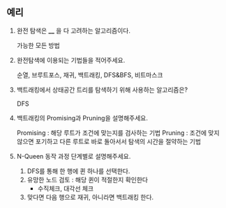 ## 예리

1. 완전 탐색은 **\_\_** 을 다 고려하는 알고리즘이다.

   가능한 모든 방법

2. 완전탐색에 이용되는 기법들을 적어주세요.

   순열, 브루트포스, 재귀, 백트래킹, DFS&BFS, 비트마스크

3. 백트래킹에서 상태공간 트리를 탐색하기 위해 사용하는 알고리즘은?

   DFS

4. 백트래킹의 Promising과 Pruning을 설명해주세요.

   Promising : 해당 루트가 조건에 맞는지를 검사하는 기법
   Pruning : 조건에 맞지 않으면 포기하고 다른 루트로 바로 돌아서서 탐색의 시간을 절약하는 기법

5. N-Queen 동작 과정 단계별로 설명해주세요.

   1. DFS를 통해 한 행에 퀸 하나를 선택한다.
   2. 유망한 노드 검토 : 해당 퀸이 적절한지 확인한다
      - 수직체크, 대각선 체크
   3. 맞다면 다음 행으로 재귀, 아니라면 백트래킹 한다.
